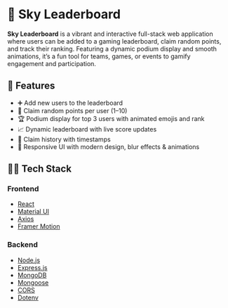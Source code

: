 # 🌌 Sky Leaderboard

**Sky Leaderboard** is a vibrant and interactive full-stack web application where users can be added to a gaming leaderboard, claim random points, and track their ranking. Featuring a dynamic podium display and smooth animations, it’s a fun tool for teams, games, or events to gamify engagement and participation.

## 🚀 Features

- ➕ Add new users to the leaderboard
- 🎯 Claim random points per user (1–10)
- 🏆 Podium display for top 3 users with animated emojis and rank
- 📈 Dynamic leaderboard with live score updates
- 📜 Claim history with timestamps
- 🎨 Responsive UI with modern design, blur effects & animations

## 🧑‍💻 Tech Stack

### Frontend
- [React](https://reactjs.org/)
- [Material UI](https://mui.com/)
- [Axios](https://axios-http.com/)
- [Framer Motion](https://www.framer.com/motion/)

### Backend
- [Node.js](https://nodejs.org/)
- [Express.js](https://expressjs.com/)
- [MongoDB](https://www.mongodb.com/)
- [Mongoose](https://mongoosejs.com/)
- [CORS](https://www.npmjs.com/package/cors)
- [Dotenv](https://www.npmjs.com/package/dotenv)


